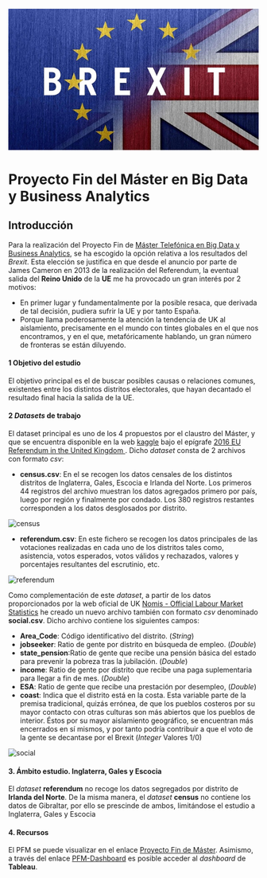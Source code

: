 

![Brexit](./images/brexit_small.jpg)

# Proyecto Fin del Máster en Big Data y Business Analytics

## Introducción

Para la realización del Proyecto Fin de [Máster Telefónica en Big Data y Business Analytics](https://www.campusbigdata.com/master-en-big-data-aplicado-y-business-analytics),  se ha escogido la opción relativa a los resultados del *Brexit*. Esta elección se justifica en que desde el anuncio por parte de James Cameron en 2013 de la realización del Referendum, la eventual salida del **Reino Unido** de la **UE** me ha provocado un gran interés por 2 motivos:
- En primer lugar y fundamentalmente por la posible resaca, que derivada de tal decisión, pudiera sufrir la UE y por tanto España.
- Porque llama poderosamente la atención la tendencia de UK al aislamiento, precisamente en el mundo con tintes globales en el que nos encontramos, y en el que, metafóricamente hablando, un gran número de fronteras se están diluyendo.

#### 1 Objetivo del estudio 

El objetivo principal es el de buscar posibles causas o relaciones comunes, existentes entre los distintos distritos electorales, que hayan decantado el resultado final hacia la salida de la UE.

#### 2 *Datasets* de trabajo

El dataset principal es uno de los 4 propuestos por el claustro del Máster, y que se encuentra disponible en la web [kaggle](https://www.kaggle.com/) bajo el epígrafe [2016 EU Referendum in the United Kingdom ](https://www.kaggle.com/electoralcommission/brexit-results). Dicho *dataset* consta de 2 archivos con formato *csv*:
- **census.csv**: En el se recogen los datos censales de los distintos distritos de Inglaterra, Gales, Escocia e Irlanda del Norte. Los primeros 44 registros del archivo muestran los datos agregados primero por país, luego por región y finalmente por condado. Los 380 registros restantes corresponden a los datos desglosados por distrito. 

![census](https://pburgov.github.io/census.jpg)

- **referendum.csv**: En este fichero se recogen los datos principales de las votaciones realizadas en cada uno de los distritos tales como, asistencia, votos esperados, votos válidos y rechazados,  valores y porcentajes resultantes del escrutinio, etc.

![referendum](https://pburgov.github.io/referendum.jpg)

Como complementación de este *dataset*, a partir de los datos proporcionados por la web oficial de UK [Nomis - Official Labour Market Statistics](https://www.nomisweb.co.uk) he creado un nuevo archivo también con formato *csv* denominado **social.csv**.
Dicho archivo contiene los siguientes campos:
- <strong>Area_Code</strong>: Código identificativo del distrito. (*String*)
- **jobseeker**: Ratio de gente por distrito en búsqueda de empleo. (*Double*)
- **state_pension**:Ratio de gente que recibe una pensión básica del estado para prevenir la pobreza tras la jubilación. (*Double*)
- **income**: Ratio de gente por distrito que recibe una paga suplementaria para llegar a fin de mes. (*Double*)
- **ESA**: Ratio de gente que recibe una prestación por desempleo, (*Double*)
- **coast**: Indica que el distrito está en la costa. Esta variable parte de la premisa tradicional, quizás errónea, de que los pueblos costeros por su mayor contacto con otras culturas son más abiertos que los pueblos de interior. Éstos por su mayor aislamiento geográfico, se encuentran más encerrados en sí mismos, y por tanto podría contribuir a que el voto de la gente se decantase por el Brexit (*Integer* Valores 1/0)

![social](https://pburgov.github.io/social.jpg)

#### 3. Ámbito estudio. Inglaterra, Gales y Escocia



El *dataset* **referendum** no recoge los datos segregados por distrito de **Irlanda del Norte**. De la misma manera, el *dataset* **census** no contiene los datos de Gibraltar, por ello se prescinde de ambos, limitándose el estudio a Inglaterra, Gales y Escocia



#### 4. Recursos

El PFM se puede visualizar en el enlace [Proyecto Fin de Máster](https://pburgov.github.io/PFM-BREXIT.html). Asimismo, a través del enlace [PFM-Dashboard](https://public.tableau.com/profile/pedro.burgo#!/vizhome/PFM-BREXIT/Prediccion) es posible acceder al *dashboard* de **Tableau**.